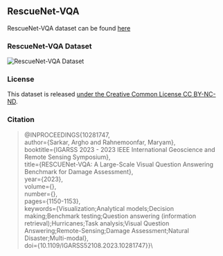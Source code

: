 ## RescueNet-VQA

RescueNet-VQA dataset can be found [here](https://drive.google.com/file/d/1HVnGrxoE-dYvqBVntz8Mcw7dCMJxLHwD/view?usp=drive_link)

### RescueNet-VQA Dataset
![RescueNet-VQA Dataset](resnet.png)

### License
This dataset is released [under the Creative Common License CC BY-NC-ND](https://creativecommons.org/licenses/by-nc-nd/4.0/).


### Citation 
>@INPROCEEDINGS{10281747,\
 > author={Sarkar, Argho and Rahnemoonfar, Maryam},\
  >booktitle={IGARSS 2023 - 2023 IEEE International Geoscience and Remote Sensing Symposium}, \
>  title={RESCUENet-VQA: A Large-Scale Visual Question Answering Benchmark for Damage Assessment}, \
 > year={2023},\
 > volume={},\
 > number={},\
 > pages={1150-1153},\
 > keywords={Visualization;Analytical models;Decision making;Benchmark testing;Question answering (information retrieval);Hurricanes;Task analysis;Visual Question Answering;Remote-Sensing;Damage Assessment;Natural Disaster;Multi-modal},\
 > doi={10.1109/IGARSS52108.2023.10281747}}\

